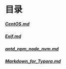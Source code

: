 # 目录

##### [CentOS.md]

##### [Exif.md]

##### [antd_npm_node_nvm.md]

##### [Markdown_for_Typora.md]

[system_information.md]: https://github.com/yocc/jacket/blob/master/jug/System_information.md "System_information.md"
[centos.md]: https://github.com/yocc/jacket/blob/master/jug/CentOS.md "CentOS.md"
[exif.md]: https://github.com/yocc/jacket/blob/master/jug/Exif.md "Exif.md"
[antd_npm_node_nvm.md]: https://github.com/yocc/jacket/blob/master/jug/antd%20npm%20node%20nvm.md "font"
[markdown_for_typora.md]: https://github.com/yocc/jacket/blob/master/jug/Markdown_for_Typora.md "mac"
